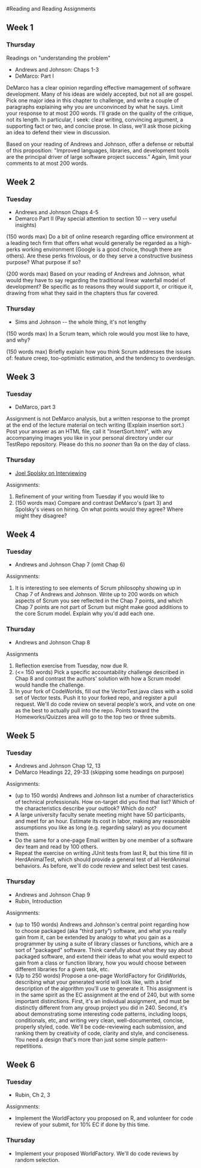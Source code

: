#Reading and Reading Assignments

## Week 1
### Thursday
Readings on "understanding the problem"

 * Andrews and Johnson: Chaps 1-3
 * DeMarco: Part I

DeMarco has a clear opinion regarding effective mamagement of software development.  Many of his ideas are widely accepted, but not all are gospel.  Pick one  major idea in this chapter to challenge, and write a couple of paragraphs explaining why you are unconvinced by what he says.  Limit your response to at most 200 words.  I'll grade on the quality of the critique, not its length.  In particular, I seek: clear writing, convincing argument, a supporting fact or two, and concise prose.  In class, we'll ask those picking an idea to defend their view in discussion.

Based on your reading of Andrews and Johnson, offer a defense or rebuttal of this proposition: "Improved languages, libraries, and development tools are the principal driver of large software project success."  Again, limit your comments to at most 200 words.

## Week 2
### Tuesday
  * Andrews and Johnson Chaps 4-5
  * Demarco Part II (Pay special attention to section 10 -- very useful insights)

(150 words max) Do a bit of online research regarding office environment at a leading tech firm that offers what would generally be regarded as a high-perks working environment (Google is a good choice, though there are others).   Are these perks frivolous, or do they serve a constructive business purpose?  What purpose if so?

(200 words max) Based on your reading of Andrews and Johnson, what would they have to say regarding the traditional linear waterfall model of development?  Be specific as to reasons they would support it, or critique it, drawing from what they said in the chapters thus far covered.

### Thursday
  * Sims and Johnson -- the whole thing, it's not lengthy

(150 words max) In a Scrum team, which role would you most like to have, and why?

(150 words max) Briefly explain how you think Scrum addresses the issues of: feature creep, too-optimistic estimation, and the tendency to overdesign.

## Week 3
### Tuesday
 * DeMarco, part 3

Assignment is not DeMarco analysis, but a written response to the prompt at the end of the lecture material on tech writing (Explain insertion sort.)  Post your answer as an HTML file, call it "InsertSort.html", with any accompanying images you like in your personal directory under our TestRepo repository.  Please do this no *sooner* than 9a on the day of class.

### Thursday
 * [Joel Spolsky on Interviewing](https://www.joelonsoftware.com/2006/10/25/the-guerrilla-guide-to-interviewing-version-30)

Assignments:

1. Refinement of your writing from Tuesday if you would like to
2. (150 words max) Compare and contrast DeMarco's (part 3) and Spolsky's views
on hiring.  On what points would they agree?  Where might they disagree? 
 
## Week 4
### Tuesday
  * Andrews and Johnson Chap 7 (omit Chap 6)

Assignments:

1. It is interesting to see elements of Scrum philosophy showing up in Chap 7 of Andrews and Johnson.  Write up to 200 words on which aspects of Scrum you see reflected in the Chap 7 points, and which Chap 7 points are not part of Scrum but might make good additions to the core Scrum model.  Explain why you'd add each one.

### Thursday
 * Andrews and Johnson Chap 8
 
 Assignments
 
1. Reflection exercise from Tuesday, now due R.
2. (<= 150 words) Pick a specific accountability challenge described in Chap 8 and contrast the authors' solution with how a Scrum model would handle the challenge.
3. In your fork of CodeWorlds, fill out the VectorTest.java class with a solid set of Vector tests.  Push it to your forked repo, and register a pull request.  We'll do code review on several people's work, and vote on one as the best to actually pull into the repo.  Points toward the Homeworks/Quizzes area will go to the top two or three submits.

## Week 5
### Tuesday
  * Andrews and Johnson Chap 12, 13
  * DeMarco Headings 22, 29-33  (skipping some headings on purpose)

Assignments:

  * (up to 150 words) Andrews and Johnson list a number of characteristics of technical professionals.  How on-target did you find that list? Which of the characteristics describe your outlook?  Which do not?
  * A large university faculty senate meeting might have 50 participants, and meet for an hour.  Estimate its cost in labor, making any reasonable assumptions you like as long (e.g. regarding salary) as you document them.
  * Do the same for a one-page Email written by one member of a software dev team and read by 100 others.
  * Repeat the exercise on writing JUnit tests from last R, but this time fill in HerdAnimalTest, which should provide a general test of all HerdAnimal behaviors.  As before, we'll do code review and select best test cases.

### Thursday
  * Andrews and Johnson Chap 9
  * Rubin, Introduction

Assignments:

  * (up to 150 words) Andrews and Johnson's central point regarding how to choose packaged (aka "third party") software, and what you really gain from it, can be extended by analogy to what you gain as a programmer by using a suite of library classes or functions, which are a sort of "packaged" software.  Think carefully about what they say about packaged software, and extend their ideas to what you would expect to gain from a class or function library, how you would choose between different libraries for a given task, etc.
  * (Up to 250 words) Propose a one-page WorldFactory for GridWorlds, describing what your generated world will look like, with a brief description of the algorithm you'll use to generate it.  This assignment is in the same spirit as the EC assignment at the end of 240, but with some important distinctions.  First, it's an individual assignment, and must be distinctly different from any group project you did in 240.  Second, it's about demonstrating some interesting code patterns, including loops, conditionals, etc, and writing very clean, well-documented, concise, properly styled, code.  We'll be code-reviewing each submission, and ranking them by creativity of code, clarity and style, and conciseness.  You need a design that's more than just some simple pattern-repetitions.
  
## Week 6
### Tuesday

  * Rubin, Ch 2, 3
  
Assignments:
 * Implement the WorldFactory you proposed on R, and volunteer for code review of your submit, for 10% EC if done by this time.
 
 ### Thursday
 * Implement your proposed WorldFactory.  We'll do code reviews by random selection.
 
 
 
